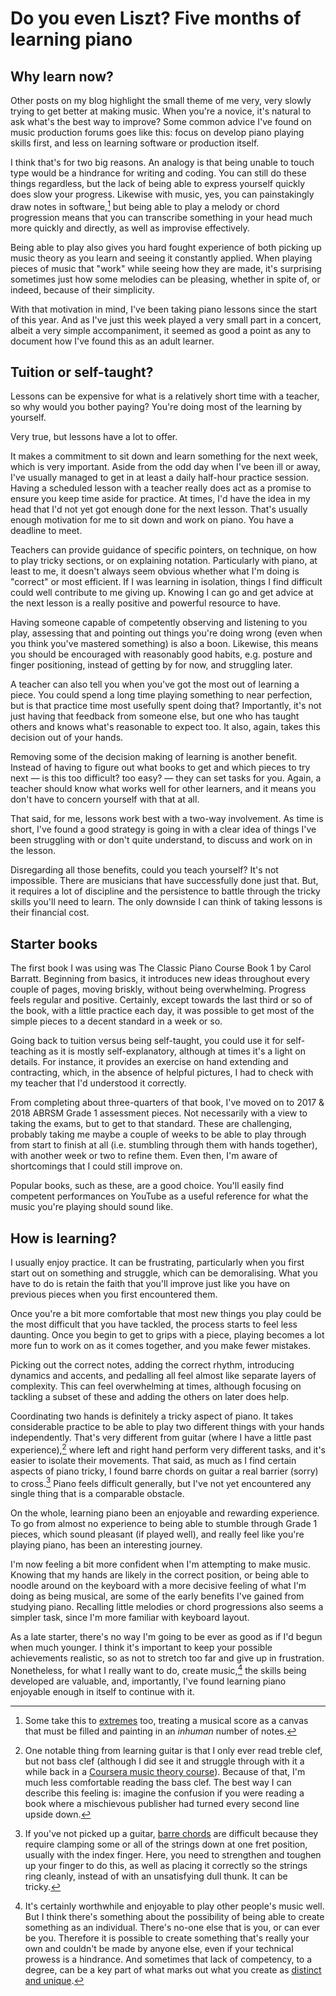 # Do you even Liszt? Five months of learning piano


## Why learn now?

Other posts on my blog highlight the small theme of me very, very slowly
trying to get better at making music. When you're a novice, it's natural
to ask what's the best way to improve? Some common advice I've found on
music production forums goes like this: focus on develop piano playing
skills first, and less on learning software or production itself.

I think that's for two big reasons. An analogy is that being unable to
touch type would be a hindrance for writing and coding. You can still do
these things regardless, but the lack of being able to express yourself
quickly does slow your progress. Likewise with music, yes, you can
painstakingly draw notes in software,[^1] but being able to play a
melody or chord progression means that you can transcribe something in
your head much more quickly and directly, as well as improvise
effectively.

Being able to play also gives you hard fought experience of both picking
up music theory as you learn and seeing it constantly applied. When
playing pieces of music that "work" while seeing how they are made, it's
surprising sometimes just how some melodies can be pleasing, whether in
spite of, or indeed, because of their simplicity.

With that motivation in mind, I've been taking piano lessons since the
start of this year. And as I've just this week played a very small part
in a concert, albeit a very simple accompaniment, it seemed as good a
point as any to document how I've found this as an adult learner.

## Tuition or self-taught?

Lessons can be expensive for what is a relatively short time with a
teacher, so why would you bother paying? You're doing most of the
learning by yourself.

Very true, but lessons have a lot to offer.

It makes a commitment to sit down and learn something for the next week,
which is very important. Aside from the odd day when I've been ill or
away, I've usually managed to get in at least a daily half-hour practice
session. Having a scheduled lesson with a teacher really does act as a
promise to ensure you keep time aside for practice. At times, I'd have
the idea in my head that I'd not yet got enough done for the next
lesson. That's usually enough motivation for me to sit down and work on
piano. You have a deadline to meet.

Teachers can provide guidance of specific pointers, on technique, on how
to play tricky sections, or on explaining notation. Particularly with
piano, at least to me, it doesn't always seem obvious whether what I'm
doing is "correct" or most efficient. If I was learning in isolation,
things I find difficult could well contribute to me giving up. Knowing I
can go and get advice at the next lesson is a really positive and
powerful resource to have.

Having someone capable of competently observing and listening to you
play, assessing that and pointing out things you're doing wrong (even
when you think you've mastered something) is also a boon. Likewise, this
means you should be encouraged with reasonably good habits, e.g. posture
and finger positioning, instead of getting by for now, and struggling
later.

A teacher can also tell you when you've got the most out of learning a
piece. You could spend a long time playing something to near perfection,
but is that practice time most usefully spent doing that? Importantly,
it's not just having that feedback from someone else, but one who has
taught others and knows what's reasonable to expect too. It also, again,
takes this decision out of your hands. 

Removing some of the decision making of learning is another benefit.
Instead of having to figure out what books to get and which pieces to
try next — is this too difficult? too easy? — they can set tasks for
you. Again, a teacher should know what works well for other learners,
and it means you don't have to concern yourself with that at all. 

That said, for me, lessons work best with a two-way involvement. As time
is short, I've found a good strategy is going in with a clear idea of
things I've been struggling with or don't quite understand, to discuss
and work on in the lesson.

Disregarding all those benefits, could you teach yourself? It's not
impossible. There are musicians that have successfully done just that.
But, it requires a lot of discipline and the persistence to battle
through the tricky skills you'll need to learn. The only downside I can
think of taking lessons is their financial cost.

## Starter books

The first book I was using was The Classic Piano Course Book 1 by Carol
Barratt. Beginning from basics, it introduces new ideas throughout every
couple of pages, moving briskly, without being overwhelming. Progress
feels regular and positive. Certainly, except towards the last third or
so of the book, with a little practice each day, it was possible to get
most of the simple pieces to a decent standard in a week or so.

Going back to tuition versus being self-taught, you could use it for
self-teaching as it is mostly self-explanatory, although at times it's a
light on details. For instance, it provides an exercise on hand
extending and contracting, which, in the absence of helpful pictures, I
had to check with my teacher that I'd understood it correctly.

From completing about three-quarters of that book, I've moved on to 2017
& 2018 ABRSM Grade 1 assessment pieces. Not necessarily with a view to
taking the exams, but to get to that standard. These are challenging,
probably taking me maybe a couple of weeks to be able to play through
from start to finish at all (i.e. stumbling through them with hands
together), with another week or two to refine them. Even then, I'm aware
of shortcomings that I could still improve on.

Popular books, such as these, are a good choice. You'll easily find
competent performances on YouTube as a useful reference for what the
music you're playing should sound like.

## How is learning?

I usually enjoy practice. It can be frustrating, particularly when you
first start out on something and struggle, which can be demoralising.
What you have to do is retain the faith that you'll improve just like
you have on previous pieces when you first encountered them.

Once you're a bit more comfortable that most new things you play could
be the most difficult that you have tackled, the process starts to feel
less daunting. Once you begin to get to grips with a piece, playing
becomes a lot more fun to work on as it comes together, and you make
fewer mistakes.

Picking out the correct notes, adding the correct rhythm, introducing
dynamics and accents, and pedalling all feel almost like separate layers
of complexity. This can feel overwhelming at times, although focusing on
tackling a subset of these and adding the others on later does help.

Coordinating two hands is definitely a tricky aspect of piano. It takes
considerable practice to be able to play two different things with your
hands independently. That's very different from guitar (where I have a
little past experience),[^2] where left and right hand perform very
different tasks, and it's easier to isolate their movements. That said,
as much as I find certain aspects of piano tricky, I found barre chords
on guitar a real barrier (sorry) to cross.[^3] Piano feels difficult
generally, but I've not yet encountered any single thing that is a
comparable obstacle.

On the whole, learning piano been an enjoyable and rewarding experience.
To go from almost no experience to being able to stumble through Grade 1
pieces, which sound pleasant (if played well), and really feel like
you're playing piano, has been an interesting journey.

I'm now feeling a bit more confident when I'm attempting to make music.
Knowing that my hands are likely in the correct position, or being able
to noodle around on the keyboard with a more decisive feeling of what
I'm doing as being musical, are some of the early benefits I've gained
from studying piano. Recalling little melodies or chord progressions
also seems a simpler task, since I'm more familiar with keyboard layout.

As a late starter, there's no way I'm going to be ever as good as if I'd
begun when much younger. I think it's important to keep your possible
achievements realistic, so as not to stretch too far and give up in
frustration. Nonetheless, for what I really want to do, create
music,[^4] the skills being developed are valuable, and, importantly,
I've found learning piano enjoyable enough in itself to continue with
it.

[^1]: Some take this to
[extremes](https://en.wikipedia.org/wiki/Black_MIDI) too, treating a
musical score as a canvas that must be filled and painting in an
*inhuman* number of notes.

[^2]: One notable thing from learning guitar is that I only ever read
treble clef, but not bass clef (although I did see it and struggle
through with it a while back in a [Coursera music theory
course](https://www.coursera.org/learn/edinburgh-music-theory)). Because
of that, I'm much less comfortable reading the bass clef. The best way I
can describe this feeling is: imagine the confusion if you were reading
a book where a mischievous publisher had turned every second line upside
down.

[^3]: If you've not picked up a guitar, [barre
chords](https://en.wikipedia.org/wiki/Barre_chord) are difficult because
they require clamping some or all of the strings down at one fret
position, usually with the index finger. Here, you need to strengthen
and toughen up your finger to do this, as well as placing it correctly
so the strings ring cleanly, instead of with an unsatisfying dull thunk.
It can be tricky.

[^4]: It's certainly worthwhile and enjoyable to play other people's
music well. But I think there's something about the possibility of being
able to create something as an individual. There's no-one else that is
you, or can ever be you. Therefore it is possible to create something
that's really your own and couldn't be made by anyone else, even if
your technical prowess is a hindrance. And sometimes that lack of
competency, to a degree, can be a key part of what marks out what you
create as [distinct and
unique](https://en.wikipedia.org/wiki/Outsider_music).

